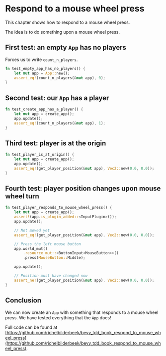 # Respond to a mouse wheel press

This chapter shows how to respond to a mouse wheel press.

The idea is to do something upon a mouse wheel press.

## First test: an empty `App` has no players

Forces us to write `count_n_players`.

```rust
fn test_empty_app_has_no_players() {
    let mut app = App::new();
    assert_eq!(count_n_players(&mut app), 0);
}
```

## Second test: our `App` has a player

```rust
fn test_create_app_has_a_player() {
    let mut app = create_app();
    app.update();
    assert_eq!(count_n_players(&mut app), 1);
}
```

## Third test: player is at the origin

```rust
fn test_player_is_at_origin() {
    let mut app = create_app();
    app.update();
    assert_eq!(get_player_position(&mut app), Vec2::new(0.0, 0.0));
}
```

## Fourth test: player position changes upon mouse wheel turn

```rust
fn test_player_responds_to_mouse_wheel_press() {
    let mut app = create_app();
    assert!(app.is_plugin_added::<InputPlugin>());
    app.update();

    // Not moved yet
    assert_eq!(get_player_position(&mut app), Vec2::new(0.0, 0.0));

    // Press the left mouse button
    app.world_mut()
        .resource_mut::<ButtonInput<MouseButton>>()
        .press(MouseButton::Middle);

    app.update();

    // Position must have changed now
    assert_ne!(get_player_position(&mut app), Vec2::new(0.0, 0.0));
}

```

## Conclusion

We can now create an `App` with something that responds
to a mouse wheel press.
We have tested everything that the `App` does!

Full code can be found at [https://github.com/richelbilderbeek/bevy_tdd_book_respond_to_mouse_wheel_press](https://github.com/richelbilderbeek/bevy_tdd_book_respond_to_mouse_wheel_press).
